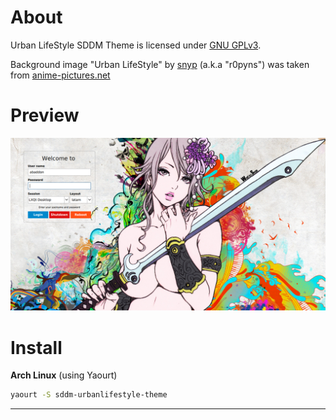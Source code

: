 About
=====
Urban LifeStyle SDDM Theme is licensed under [GNU GPLv3](http://www.gnu.org/licenses/gpl-3.0.txt).

Background image "Urban LifeStyle" by [snyp][1] (a.k.a "r0pyns") was taken from [anime-pictures.net][2]

Preview
======
![Urban LifeStyle](https://raw.githubusercontent.com/AlfredoRamos/sddm-urbanlifestyle-theme/master/screenshot.png)

Install
=====

**Arch Linux** (using Yaourt)

```bash
yaourt -S sddm-urbanlifestyle-theme
```
_____

[1]: http://r0pyns.deviantart.com/
[2]: http://anime-pictures.net/pictures/view_post/100739
